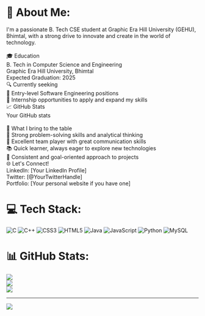 # 💫 About Me:
I'm a passionate B. Tech CSE student at Graphic Era Hill University (GEHU), Bhimtal, with a strong drive to innovate and create in the world of technology.<br><br>🎓 Education<br>B. Tech in Computer Science and Engineering<br>Graphic Era Hill University, Bhimtal<br>Expected Graduation: 2025<br>🔍 Currently seeking<br>💼 Entry-level Software Engineering positions<br>🌱 Internship opportunities to apply and expand my skills<br>📈 GitHub Stats<br>Your GitHub stats<br><br>💪 What I bring to the table<br>🧠 Strong problem-solving skills and analytical thinking<br>🤝 Excellent team player with great communication skills<br>📚 Quick learner, always eager to explore new technologies<br>🎯 Consistent and goal-oriented approach to projects<br>🌐 Let's Connect!<br>LinkedIn: [Your LinkedIn Profile]<br>Twitter: [@YourTwitterHandle]<br>Portfolio: [Your personal website if you have one]<br>


# 💻 Tech Stack:
![C](https://img.shields.io/badge/c-%2300599C.svg?style=for-the-badge&logo=c&logoColor=white) ![C++](https://img.shields.io/badge/c++-%2300599C.svg?style=for-the-badge&logo=c%2B%2B&logoColor=white) ![CSS3](https://img.shields.io/badge/css3-%231572B6.svg?style=for-the-badge&logo=css3&logoColor=white) ![HTML5](https://img.shields.io/badge/html5-%23E34F26.svg?style=for-the-badge&logo=html5&logoColor=white) ![Java](https://img.shields.io/badge/java-%23ED8B00.svg?style=for-the-badge&logo=openjdk&logoColor=white) ![JavaScript](https://img.shields.io/badge/javascript-%23323330.svg?style=for-the-badge&logo=javascript&logoColor=%23F7DF1E) ![Python](https://img.shields.io/badge/python-3670A0?style=for-the-badge&logo=python&logoColor=ffdd54) ![MySQL](https://img.shields.io/badge/mysql-4479A1.svg?style=for-the-badge&logo=mysql&logoColor=white)
# 📊 GitHub Stats:
![](https://github-readme-stats.vercel.app/api?username=nirmit007&theme=aura&hide_border=false&include_all_commits=false&count_private=false)<br/>
![](https://github-readme-streak-stats.herokuapp.com/?user=nirmit007&theme=aura&hide_border=false)<br/>
![](https://github-readme-stats.vercel.app/api/top-langs/?username=nirmit007&theme=aura&hide_border=false&include_all_commits=false&count_private=false&layout=compact)

---
[![](https://visitcount.itsvg.in/api?id=nirmit007&icon=0&color=0)](https://visitcount.itsvg.in)

<!-- Proudly created with GPRM ( https://gprm.itsvg.in ) -->
